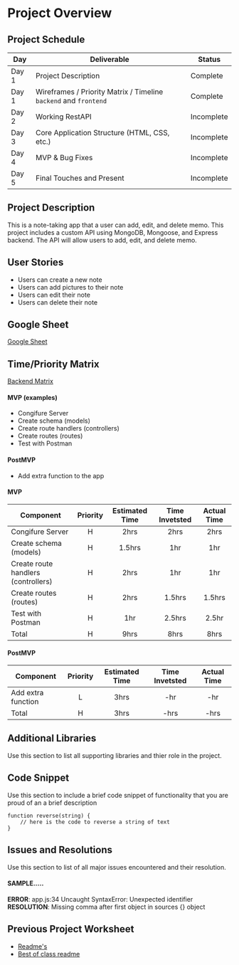 # Project Overview

## Project Schedule
|  Day | Deliverable | Status
|---|---| ---|
|Day 1| Project Description | Complete
|Day 1| Wireframes / Priority Matrix / Timeline `backend` and `frontend`| Complete
|Day 2| Working RestAPI | Incomplete
|Day 3| Core Application Structure (HTML, CSS, etc.) | Incomplete
|Day 4| MVP & Bug Fixes | Incomplete
|Day 5| Final Touches and Present | Incomplete

## Project Description
This is a note-taking app that a user can add, edit, and delete memo. This project includes a custom API using MongoDB, Mongoose, and Express backend. The API will allow users to add, edit, and delete memo.

## User Stories 
- Users can create a new note
- Users can add pictures to their note 
- Users can edit their note
- Users can delete their note 

## Google Sheet
[Google Sheet](https://docs.google.com/spreadsheets/d/1PyCkPZeIBSzU58bRY3UI4p7iiJOjNmuEtmBo9yVgr8A/edit?usp=sharing) 

## Time/Priority Matrix 
[Backend Matrix](https://docs.google.com/presentation/d/1NXjgKb0sx3a8bXva7Sy3hEhXmCKah-mM6NvYDY1d13w/edit?usp=sharing) 


#### MVP (examples)

- Congifure Server
- Create schema (models)
- Create route handlers (controllers)
- Create routes (routes)
- Test with Postman


#### PostMVP 
- Add extra function to the app 


#### MVP
| Component | Priority | Estimated Time | Time Invetsted | Actual Time |
| --- | :---: |  :---: | :---: | :---: |
| Congifure Server | H | 2hrs | 2hrs | 2hrs|
| Create schema (models) | H | 1.5hrs | 1hr | 1hr| 
| Create route handlers (controllers) | H | 2hrs | 1hr | 1hr|
| Create routes (routes) | H | 2hrs| 1.5hrs | 1.5hrs |
| Test with Postman| H | 1hr | 2.5hrs | 2.5hr|
| Total | H | 9hrs| 8hrs | 8hrs |

#### PostMVP
| Component | Priority | Estimated Time | Time Invetsted | Actual Time |
| --- | :---: |  :---: | :---: | :---: |
| Add extra function | L | 3hrs | -hr | -hr|
| Total | H | 3hrs| -hrs | -hrs |

## Additional Libraries
 Use this section to list all supporting libraries and thier role in the project. 

## Code Snippet

Use this section to include a brief code snippet of functionality that you are proud of an a brief description  

```
function reverse(string) {
	// here is the code to reverse a string of text
}
```

## Issues and Resolutions
 Use this section to list of all major issues encountered and their resolution.

#### SAMPLE.....
**ERROR**: app.js:34 Uncaught SyntaxError: Unexpected identifier                                
**RESOLUTION**: Missing comma after first object in sources {} object

## Previous Project Worksheet
 - [Readme's](https://github.com/jkeohan/fewd-class-repo/tree/master/final-project-worksheet/project-worksheet-examples)
 - [Best of class readme](https://github.com/jkeohan/fewd-class-repo/blob/master/final-project-worksheet/project-worksheet-examples/portfolio-gracie.md)
